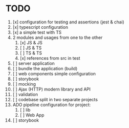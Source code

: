 # TODO

1. [x] configuration for testing and assertions (jest & chai)
2. [x] typescript configuration
3. [x] a simple test with TS
4. 2 modules and usages from one to the other
   1. [x] JS & JS
   2. [ ] JS & TS
   3. [ ] TS & TS
   4. [x] references from src in test
5. [ ] server application
6. [ ] bundle the application (build)
7. [ ] web components simple configuration
8. [ ] storybook
9. [ ] mocking
10. [ ] Ajax (HTTP) modern library and API
11. [ ] validation
12. [ ] codebase split in two separate projects
13. ADO pipeline configuration for project:
    1. [ ] lib
    2. [ ] Web App
14. [ ] storybook

